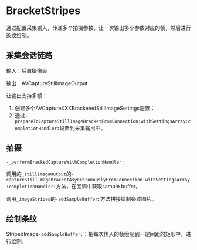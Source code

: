 # BracketStripes

通过配置采集输入，传递多个拍摄参数，让一次输出多个参数对应的帧，然后进行条纹绘制。

## 采集会话链路

输入：后置摄像头

输出：AVCaptureStillImageOutput

让输出支持多帧：

1. 创建多个AVCaptureXXXBracketedStillImageSettings配置；
2. 通过`-prepareToCaptureStillImageBracketFromConnection:withSettingsArray:completionHandler:`设置到采集输出中。

## 拍摄

`-_performBrackedCaptureWithCompletionHandler:`

调用的`_stillImageOutput`的`-captureStillImageBracketAsynchronouslyFromConnection:withSettingsArray:completionHandler:`方法，在回调中获取sample buffer。

调用`_imageStripes`的`-addSampleBuffer:`方法拼接绘制条纹图片。

## 绘制条纹

StripedImage`-addSampleBuffer:`：把每次传入的帧绘制到一定间距的矩形中，进行绘制。



